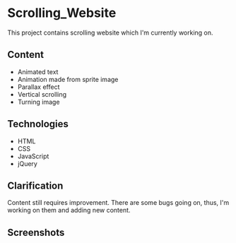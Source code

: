 # Scrolling_Website
This project contains scrolling website which I'm currently working on.

## Content
- Animated text 
- Animation made from sprite image
- Parallax effect
- Vertical scrolling
- Turning image

## Technologies
- HTML
- CSS
- JavaScript
- jQuery

## Clarification

Content still requires improvement. There are some bugs going on, thus, I'm working on them and adding new content.

## Screenshots
